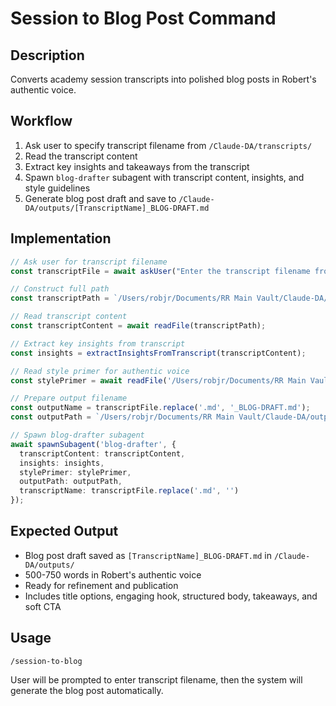 # Session to Blog Post Command

## Description
Converts academy session transcripts into polished blog posts in Robert's authentic voice.

## Workflow
1. Ask user to specify transcript filename from `/Claude-DA/transcripts/`
2. Read the transcript content
3. Extract key insights and takeaways from the transcript
4. Spawn `blog-drafter` subagent with transcript content, insights, and style guidelines
5. Generate blog post draft and save to `/Claude-DA/outputs/[TranscriptName]_BLOG-DRAFT.md`

## Implementation

```typescript
// Ask user for transcript filename
const transcriptFile = await askUser("Enter the transcript filename from /Claude-DA/transcripts/ (e.g., 'LS 33_ Mastering Composition.md'):");

// Construct full path
const transcriptPath = `/Users/robjr/Documents/RR Main Vault/Claude-DA/transcripts/${transcriptFile}`;

// Read transcript content
const transcriptContent = await readFile(transcriptPath);

// Extract key insights from transcript
const insights = extractInsightsFromTranscript(transcriptContent);

// Read style primer for authentic voice
const stylePrimer = await readFile('/Users/robjr/Documents/RR Main Vault/Claude-DA/rr_style_primer.md');

// Prepare output filename
const outputName = transcriptFile.replace('.md', '_BLOG-DRAFT.md');
const outputPath = `/Users/robjr/Documents/RR Main Vault/Claude-DA/outputs/${outputName}`;

// Spawn blog-drafter subagent
await spawnSubagent('blog-drafter', {
  transcriptContent: transcriptContent,
  insights: insights,
  stylePrimer: stylePrimer,
  outputPath: outputPath,
  transcriptName: transcriptFile.replace('.md', '')
});
```

## Expected Output
- Blog post draft saved as `[TranscriptName]_BLOG-DRAFT.md` in `/Claude-DA/outputs/`
- 500-750 words in Robert's authentic voice
- Ready for refinement and publication
- Includes title options, engaging hook, structured body, takeaways, and soft CTA

## Usage
```
/session-to-blog
```

User will be prompted to enter transcript filename, then the system will generate the blog post automatically.